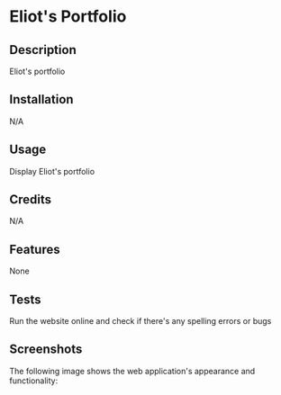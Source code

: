 # Eliot's Portfolio

## Description

Eliot's portfolio

## Installation

N/A

## Usage

Display Eliot's portfolio

## Credits

N/A

## Features

None

## Tests

Run the website online and check if there's any spelling errors or bugs

## Screenshots

The following image shows the web application's appearance and functionality:
